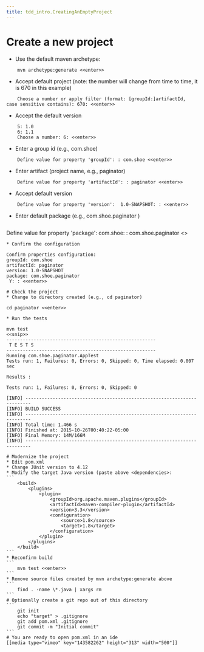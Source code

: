 ```yaml
---
title: tdd_intro.CreatingAnEmptyProject
---
```

# Create a new project
* Use the default maven archetype:
```
    mvn archetype:generate <<enter>>
```
* Accept default project (note: the number will change from time to time, it is 670 in this example)
```
    Choose a number or apply filter (format: [groupId:]artifactId, case sensitive contains): 670: <<enter>>
```
* Accept the default version
```
    5: 1.0
    6: 1.1
    Choose a number: 6: <<enter>>
```
* Enter a group id (e.g., com.shoe)
```
    Define value for property 'groupId': : com.shoe <<enter>>
```
* Enter artifact (project name, e.g., paginator)
```
    Define value for property 'artifactId': : paginator <<enter>>
```
* Accept default version
```
    Define value for property 'version':  1.0-SNAPSHOT: : <<enter>>
```
* Enter default package (e.g., com.shoe.paginator <enter>)
    ```
Define value for property 'package':  com.shoe: : com.shoe.paginator <<enter>>
```
* Confirm the configuration
```
    Confirm properties configuration:
    groupId: com.shoe
    artifactId: paginator
    version: 1.0-SNAPSHOT
    package: com.shoe.paginator
     Y: : <<enter>>
```
# Check the project
* Change to directory created (e.g., cd paginator)
```
    cd paginator <<enter>> 
```
* Run the tests
```
    mvn test
    <<snip>>
    -------------------------------------------------------
     T E S T S
    -------------------------------------------------------
    Running com.shoe.paginator.AppTest
    Tests run: 1, Failures: 0, Errors: 0, Skipped: 0, Time elapsed: 0.007 sec
    
    Results :
    
    Tests run: 1, Failures: 0, Errors: 0, Skipped: 0
    
    [INFO] ------------------------------------------------------------------------
    [INFO] BUILD SUCCESS
    [INFO] ------------------------------------------------------------------------
    [INFO] Total time: 1.466 s
    [INFO] Finished at: 2015-10-26T00:40:22-05:00
    [INFO] Final Memory: 14M/166M
    [INFO] ------------------------------------------------------------------------
````
# Modernize the project
* Edit pom.xml
* Change JUnit version to 4.12
* Modify the target Java version (paste above <dependencies>:
```
	<build>
		<plugins>
			<plugin>
				<groupId>org.apache.maven.plugins</groupId>
				<artifactId>maven-compiler-plugin</artifactId>
				<version>3.3</version>
				<configuration>
					<source>1.8</source>
					<target>1.8</target>
				</configuration>
			</plugin>
		</plugins>
	</build>
```
* Reconfirm build
```
    mvn test <<enter>>
```
* Remove source files created by mvn archetype:generate above
```
    find . -name \*.java | xargs rm
```
# Optionally create a git repo out of this directory
```
    git init
    echo "target" > .gitignore
    git add pom.xml .gitignore
    git commit -m "Initial commit"
```
# You are ready to open pom.xml in an ide
[[media type="vimeo" key="143582262" height="313" width="500"]]
